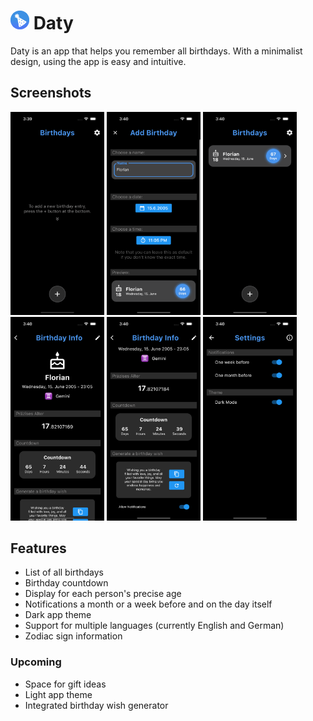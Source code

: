 # <img width="30" src="assets/images/app_icon_android.png"> Daty

Daty is an app that helps you remember all birthdays. With a minimalist design, using the app is easy and intuitive.  

## Screenshots

<img width="150" src="assets/images/screenshots/home_screen_empty.png"> <img width="150" src="assets/images/screenshots/adding_a_birthday.png"> <img width="150" src="assets/images/screenshots/home_screen.png"> <img width="150" src="assets/images/screenshots/birthday_screen_top.png"> <img width="150" src="assets/images/screenshots/birthday_screen_bottom.png"> <img width="150" src="assets/images/screenshots/settings_screen.png">

## Features

- List of all birthdays
- Birthday countdown
- Display for each person's precise age
- Notifications a month or a week before and on the day itself
- Dark app theme
- Support for multiple languages (currently English and German)
- Zodiac sign information

### Upcoming

- Space for gift ideas
- Light app theme
- Integrated birthday wish generator
